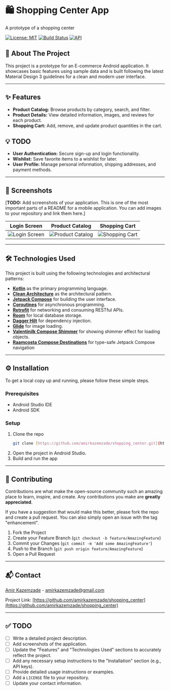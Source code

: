 # 🛍️ Shopping Center App

A prototype of a shopping center

[![License: MIT](https://img.shields.io/badge/License-MIT-yellow.svg)](https://opensource.org/licenses/MIT)
[![Build Status](https://img.shields.io/travis/com/amirkazemzade/shopping_center.svg?branch=main)](https://travis-ci.com/amirkazemzade/shopping_center)
[![API](https://img.shields.io/badge/API-21%2B-brightgreen.svg?style=flat)](https://android-arsenal.com/api?level=21)

## 📖 About The Project

This project is a prototype for an E-commerce Android application. It showcases basic features using sample data and is built following the latest Material Design 3 guidelines for a clean and modern user interface.


---

## ✨ Features

* **Product Catalog:** Browse products by category, search, and filter.
* **Product Details:** View detailed information, images, and reviews for each product.
* **Shopping Cart:** Add, remove, and update product quantities in the cart.

## :bulb: TODO
* **User Authentication:** Secure sign-up and login functionality.
* **Wishlist:** Save favorite items to a wishlist for later.
* **User Profile:** Manage personal information, shipping addresses, and payment methods.

---

## 📸 Screenshots

[**TODO:** Add screenshots of your application. This is one of the most important parts of a README for a mobile application. You can add images to your repository and link them here.]

| **Login Screen** | **Product Catalog** | **Shopping Cart** |
| :----------: | :----------: | :----------: |
| ![Login Screen](URL_TO_LOGIN_SCREENSHOT) | ![Product Catalog](URL_TO_PRODUCT_CATALOG_SCREENSHOT) | ![Shopping Cart](URL_TO_SHOPPING_CART_SCREENSHOT) |

---

## 🛠️ Technologies Used

This project is built using the following technologies and architectural patterns:

* **[Kotlin](https://kotlinlang.org/)** as the primary programming language.
* **[Clean Architecture](https://developer.android.com/topic/architecture)** as the architectural pattern.
* **[Jetpack Compose](https://developer.android.com/jetpack/compose)** for building the user interface.
* **[Coroutines](https://kotlinlang.org/docs/coroutines-overview.html)** for asynchronous programming.
* **[Retrofit](https://square.github.io/retrofit/)** for networking and consuming RESTful APIs.
* **[Room](https://developer.android.com/training/data-storage/room)** for local database storage.
* **[Dagger Hilt](https://dagger.dev/hilt/)** for dependency injection.
* **[Glide](https://github.com/bumptech/glide)** for image loading.
* **[Valentinilk Compose Shimmer](https://github.com/valentinilk/compose-shimmer)** for showing shimmer effect for loading objects.
* **[Raamcosta Compose Destinations](https://github.com/raamcosta/compose-destinations)** for type-safe Jetpack Compose navigation

---

## ⚙️ Installation

To get a local copy up and running, please follow these simple steps.

### Prerequisites

* Android Studio IDE
* Android SDK

### Setup

1.  Clone the repo
    ```sh
    git clone [https://github.com/amirkazemzade/shopping_center.git](https://github.com/amirkazemzade/shopping_center.git)
    ```
2.  Open the project in Android Studio.
3.  Build and run the app

---

## 🤝 Contributing

Contributions are what make the open-source community such an amazing place to learn, inspire, and create. Any contributions you make are **greatly appreciated**.

If you have a suggestion that would make this better, please fork the repo and create a pull request. You can also simply open an issue with the tag "enhancement".

1.  Fork the Project
2.  Create your Feature Branch (`git checkout -b feature/AmazingFeature`)
3.  Commit your Changes (`git commit -m 'Add some AmazingFeature'`)
4.  Push to the Branch (`git push origin feature/AmazingFeature`)
5.  Open a Pull Request

---

<!-- ## 📜 License

Distributed under the MIT License. See `LICENSE` for more information.

--- -->

## 📬 Contact

[Amir Kazemzade](https://github.com/amirkazemzade) - amirkazemzade@gmail.com

Project Link: [https://github.com/amirkazemzade/shopping_center](https://github.com/amirkazemzade/shopping_center)

---

## ✅ TODO

-   [ ] Write a detailed project description.
-   [ ] Add screenshots of the application.
-   [ ] Update the "Features" and "Technologies Used" sections to accurately reflect the project.
-   [ ] Add any necessary setup instructions to the "Installation" section (e.g., API keys).
-   [ ] Provide detailed usage instructions or examples.
-   [ ] Add a `LICENSE` file to your repository.
-   [ ] Update your contact information.

